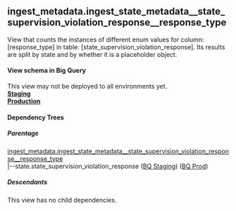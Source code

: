 ## ingest_metadata.ingest_state_metadata__state_supervision_violation_response__response_type
View that counts the instances of
 different enum values for column: [response_type] in table: [state_supervision_violation_response]. Its results are
  split by state and by whether it is a placeholder object.

#### View schema in Big Query
This view may not be deployed to all environments yet.<br/>
[**Staging**](https://console.cloud.google.com/bigquery?pli=1&p=recidiviz-staging&page=table&project=recidiviz-staging&d=ingest_metadata&t=ingest_state_metadata__state_supervision_violation_response__response_type)
<br/>
[**Production**](https://console.cloud.google.com/bigquery?pli=1&p=recidiviz-123&page=table&project=recidiviz-123&d=ingest_metadata&t=ingest_state_metadata__state_supervision_violation_response__response_type)
<br/>

#### Dependency Trees

##### Parentage
[ingest_metadata.ingest_state_metadata\__state_supervision_violation_response\__response_type](../ingest_metadata/ingest_state_metadata__state_supervision_violation_response__response_type.md) <br/>
|--state.state_supervision_violation_response ([BQ Staging](https://console.cloud.google.com/bigquery?pli=1&p=recidiviz-staging&page=table&project=recidiviz-staging&d=state&t=state_supervision_violation_response)) ([BQ Prod](https://console.cloud.google.com/bigquery?pli=1&p=recidiviz-123&page=table&project=recidiviz-123&d=state&t=state_supervision_violation_response)) <br/>


##### Descendants
This view has no child dependencies.
